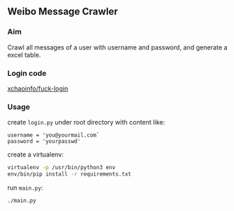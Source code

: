 ## Weibo Message Crawler

### Aim
Crawl all messages of a user with username and password, and generate a excel table.

### Login code
[xchaoinfo/fuck-login](https://github.com/xchaoinfo/fuck-login)

### Usage
create `login.py` under root directory with content like:
```
username = 'you@yourmail.com`
password = 'yourpasswd'
```

create a virtualenv:
```bash
virtualenv -p /usr/bin/python3 env
env/bin/pip install -r requirements.txt
```

run `main.py`:
```bash
./main.py
```
